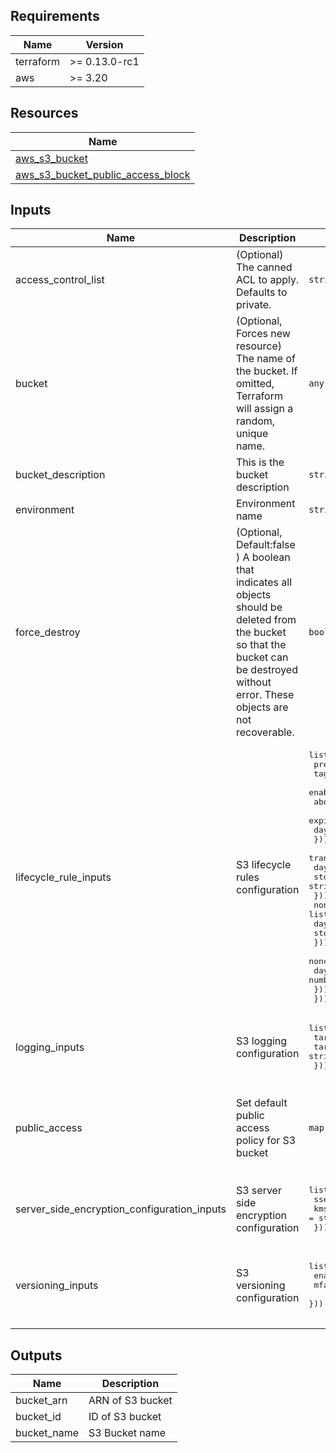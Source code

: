 ## Requirements

| Name | Version |
|------|---------|
| terraform | >= 0.13.0-rc1 |
| aws | >= 3.20 |

## Resources

| Name |
|------|
| [aws_s3_bucket](https://registry.terraform.io/providers/hashicorp/aws/latest/docs/resources/s3_bucket) |
| [aws_s3_bucket_public_access_block](https://registry.terraform.io/providers/hashicorp/aws/latest/docs/resources/s3_bucket_public_access_block) |

## Inputs

| Name | Description | Type | Default | Required |
|------|-------------|------|---------|:--------:|
| access\_control\_list | (Optional) The canned ACL to apply. Defaults to private. | `string` | n/a | yes |
| bucket | (Optional, Forces new resource) The name of the bucket. If omitted, Terraform will assign a random, unique name. | `any` | n/a | yes |
| bucket\_description | This is the bucket description | `string` | n/a | yes |
| environment | Environment name | `string` | n/a | yes |
| force\_destroy | (Optional, Default:false ) A boolean that indicates all objects should be deleted from the bucket so that the bucket can be destroyed without error. These objects are not recoverable. | `bool` | `false` | no |
| lifecycle\_rule\_inputs | S3 lifecycle rules configuration | <pre>list(object({<br>    prefix                                 = string<br>    tags                                   = map(string)<br>    enabled                                = string<br>    abort_incomplete_multipart_upload_days = string<br>    expiration_inputs = list(object({<br>      days = number<br>    }))<br>    transition_inputs = list(object({<br>      days          = number<br>      storage_class = string<br>    }))<br>    noncurrent_version_transition_inputs = list(object({<br>      days          = number<br>      storage_class = string<br>    }))<br>    noncurrent_version_expiration_inputs = list(object({<br>      days = number<br>    }))<br>  }))</pre> | <pre>[<br>  {<br>    "abort_incomplete_multipart_upload_days": null,<br>    "enabled": true,<br>    "expiration_inputs": [<br>      {<br>        "days": 3650,<br>        "expired_object_delete_marker": false<br>      }<br>    ],<br>    "noncurrent_version_expiration_inputs": [],<br>    "noncurrent_version_transition_inputs": [],<br>    "prefix": "",<br>    "tags": {<br>      "autoclean": "true",<br>      "rule": "log"<br>    },<br>    "transition_inputs": []<br>  }<br>]</pre> | no |
| logging\_inputs | S3 logging configuration | <pre>list(object({<br>    target_bucket = string<br>    target_prefix = string<br>  }))</pre> | `null` | no |
| public\_access | Set default public access policy for S3 bucket | `map(string)` | <pre>{<br>  "block_public_acls": "true",<br>  "block_public_policy": "true",<br>  "ignore_public_acls": "true",<br>  "restrict_public_buckets": "true"<br>}</pre> | no |
| server\_side\_encryption\_configuration\_inputs | S3 server side encryption configuration | <pre>list(object({<br>    sse_algorithm     = string<br>    kms_master_key_id = string<br>  }))</pre> | `null` | no |
| versioning\_inputs | S3 versioning configuration | <pre>list(object({<br>    enabled    = bool<br>    mfa_delete = bool<br>  }))</pre> | <pre>[<br>  {<br>    "enabled": true,<br>    "mfa_delete": null<br>  }<br>]</pre> | no |

## Outputs

| Name | Description |
|------|-------------|
| bucket\_arn | ARN of S3 bucket |
| bucket\_id | ID of S3 bucket |
| bucket\_name | S3 Bucket name |
